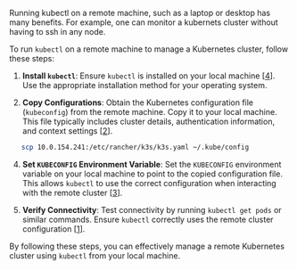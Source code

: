 Running kubectl on a remote machine, such as a laptop or desktop has many benefits. For example, one can monitor a kubernets cluster without having to ssh in any node.

To run `kubectl` on a remote machine to manage a Kubernetes cluster, follow these steps:

1. **Install `kubectl`**: Ensure `kubectl` is installed on your local machine [[4](https://dzone.com/articles/setting-up-kubernetes-k8s-on-windows)]. Use the appropriate installation method for your operating system.

2. **Copy Configurations**: Obtain the Kubernetes configuration file (`kubeconfig`) from the remote machine. Copy it to your local machine. This file typically includes cluster details, authentication information, and context settings [[2](https://dev.to/gvelrajan/configure-local-kubectl-to-remote-access-kubernetes-cluster-2g81)].

``` bash
   scp 10.0.154.241:/etc/rancher/k3s/k3s.yaml ~/.kube/config
```

4. **Set `KUBECONFIG` Environment Variable**: Set the `KUBECONFIG` environment variable on your local machine to point to the copied configuration file. This allows `kubectl` to use the correct configuration when interacting with the remote cluster [[3](https://medium.com/@rajkumar.rajaratnam/configure-local-kubectl-to-access-remote-kubernetes-cluster-ee78feff2d6d)].

5. **Verify Connectivity**: Test connectivity by running `kubectl get pods` or similar commands. Ensure `kubectl` correctly uses the remote cluster configuration [[1](https://stackoverflow.com/questions/36306904/configure-kubectl-command-to-access-remote-kubernetes-cluster-on-azure)].

By following these steps, you can effectively manage a remote Kubernetes cluster using `kubectl` from your local machine.
